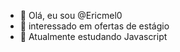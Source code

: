 - 👋 Olá, eu sou @Ericmel0
- 👀 interessado em ofertas de estágio
- 🌱 Atualmente estudando Javascript

<!---
Ericmel0/Ericmel0 is a ✨ special ✨ repository because its `README.md` (this file) appears on your GitHub profile.
You can click the Preview link to take a look at your changes.
--->
